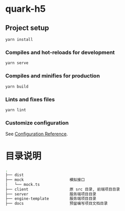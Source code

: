 # quark-h5

## Project setup

```
yarn install
```

### Compiles and hot-reloads for development

```
yarn serve
```

### Compiles and minifies for production

```
yarn build
```

### Lints and fixes files

```
yarn lint
```

### Customize configuration

See [Configuration Reference](https://cli.vuejs.org/config/).

# 目录说明

```bash
.
├── dist
├── mock                    模拟接口
│   └── mock.ts
├── client                  原 src 目录, 前端项目目录
├── server                  服务端项目目录
├── engine-template         服务端项目目录
├── docs                    预留编写项目文档目录

```

